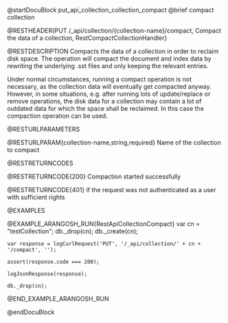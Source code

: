 
@startDocuBlock put_api_collection_collection_compact
@brief compact collection

@RESTHEADER{PUT /_api/collection/{collection-name}/compact, Compact the data of a collection, RestCompactCollectionHandler}

@RESTDESCRIPTION
Compacts the data of a collection in order to reclaim disk space.
The operation will compact the document and index data by rewriting the
underlying .sst files and only keeping the relevant entries.

Under normal circumstances, running a compact operation is not necessary, as
the collection data will eventually get compacted anyway. However, in some
situations, e.g. after running lots of update/replace or remove operations,
the disk data for a collection may contain a lot of outdated data for which the
space shall be reclaimed. In this case the compaction operation can be used.

@RESTURLPARAMETERS

@RESTURLPARAM{collection-name,string,required}
Name of the collection to compact

@RESTRETURNCODES

@RESTRETURNCODE{200}
Compaction started successfully

@RESTRETURNCODE{401}
if the request was not authenticated as a user with sufficient rights

@EXAMPLES

@EXAMPLE_ARANGOSH_RUN{RestApiCollectionCompact}
    var cn = "testCollection";
    db._drop(cn);
    db._create(cn);

    var response = logCurlRequest('PUT', '/_api/collection/' + cn + '/compact', '');

    assert(response.code === 200);

    logJsonResponse(response);

    db._drop(cn);
@END_EXAMPLE_ARANGOSH_RUN

@endDocuBlock
